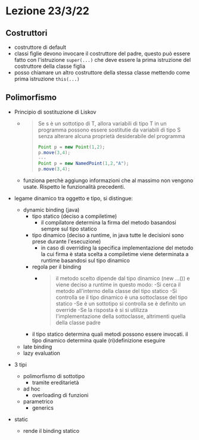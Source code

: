 # Lezione 23/3/22

## Costruttori

- costruttore di default
- classi figlie devono invocare il costruttore del padre, questo può essere fatto con l'istruzione `super(...)` che deve essere la prima istruzione del costruttore della classe figlia
- posso chiamare un altro costruttore della stessa classe mettendo come prima istruzione `this(...)`

## Polimorfismo

- Principio di sostituzione di Liskov

  - > Se s è un sottotipo di T, allora variabili di tipo T in un programma possono essere sostitutie da variabili di tipo S senza alterare alcuna proprietà desiderabile del programma
    >
    > ```java
    > Point p = new Point(1,2);
    > p.move(3,4);
    > ---
    > Point p = new NamedPoint(1,2,"A");
    > p.move(3,4);
    > ```
    >
  - funziona perchè aggiungo informazioni che al massimo non vengono usate. Rispetto le funzionalità precedenti.

- legame dinamico tra oggetto e tipo, si distingue:
  - dynamic binding (java)
    - tipo statico (deciso a compiletime)
      - il compilatore determina la firma del metodo basandosi sempre sul tipo statico
    - tipo dinamico (deciso a runtime, in java tutte le decisioni sono prese durante l'esecuzione)
      - in caso di overriding la specifica implementazione del metodo la cui firma è stata scelta a compiletime viene determinata a runtime basandosi sul tipo dinamico
    - regola per il binding
      - > il metodo scelto dipende dal tipo dinamico (new ...()) e viene deciso a runtime in questo modo:
    -Si cerca il metodo all'interno della classe del tipo statico
    -Si controlla se il tipo dinamico è una sottoclasse del tipo statico
    -Se è un sottotipo si controlla se è definito un override
    -Se la risposta è si si utilizza l'implementazione della sottoclasse, altrimenti quella della classe padre
    - il tipo statico determina quali metodi possono essere invocati. il tipo dinamico determina quale (ri)definizione eseguire
  - late binding
  - lazy evaluation

- 3 tipi
  - polimorfismo di sottotipo
    - tramite ereditarietà
  - ad hoc
    - overloading di funzioni
  - parametrico
    - generics

- static
	- rende il binding statico